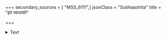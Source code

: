 +++
secondary_sources = [ "MSS_6111",]
jsonClass = "Subhaashita"
title = "इयं व्याधायते"

+++

<details><summary>Text</summary>

इयं व्याधायते बाला भ्रूरस्याः कार्मुकायते।  
कटाक्षाश् च शरायन्ते मनो मे हरिणायते॥
</details>
